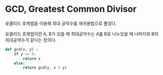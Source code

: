 # GCD, Greatest Common Divisor

유클리드 호제법을 이용해 최대 공약수를 재귀용법으로 풀었다.

유클리드 호제법이란 A, B가 있을 때 최대공약수는 A를 B로 나누었을 때 나머지와 B의 최대공약수가 같다는 정의다.

```py
def gcd(x, y) :
    if y == 0:
        return x
    else:
        return gcd(y, x % y)
```

